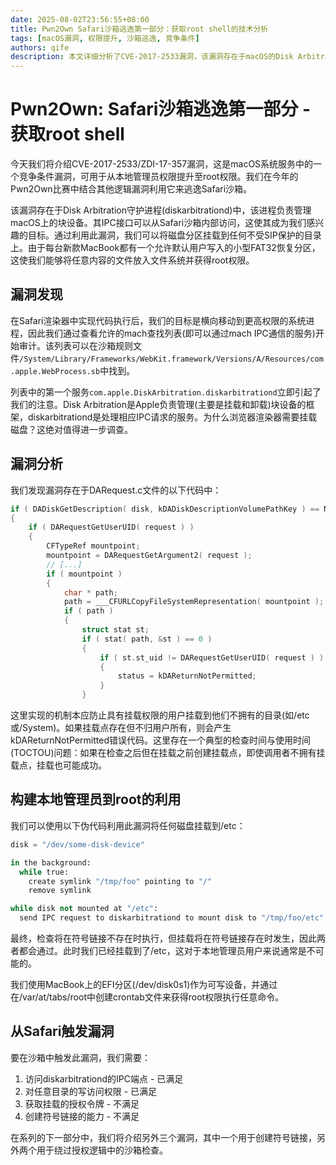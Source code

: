 ```yaml
---
date: 2025-08-02T23:56:55+08:00
title: Pwn2Own Safari沙箱逃逸第一部分：获取root shell的技术分析
tags: [macOS漏洞, 权限提升, 沙箱逃逸, 竞争条件]
authors: qife
description: 本文详细分析了CVE-2017-2533漏洞，该漏洞存在于macOS的Disk Arbitration守护进程中，通过竞争条件可实现从本地管理员到root的权限提升，并最终用于Safari沙箱逃逸。
---
```


# Pwn2Own: Safari沙箱逃逸第一部分 - 获取root shell

今天我们将介绍CVE-2017-2533/ZDI-17-357漏洞，这是macOS系统服务中的一个竞争条件漏洞，可用于从本地管理员权限提升至root权限。我们在今年的Pwn2Own比赛中结合其他逻辑漏洞利用它来逃逸Safari沙箱。

该漏洞存在于Disk Arbitration守护进程(diskarbitrationd)中，该进程负责管理macOS上的块设备。其IPC接口可以从Safari沙箱内部访问，这使其成为我们感兴趣的目标。通过利用此漏洞，我们可以将磁盘分区挂载到任何不受SIP保护的目录上。由于每台新款MacBook都有一个允许默认用户写入的小型FAT32恢复分区，这使我们能够将任意内容的文件放入文件系统并获得root权限。

## 漏洞发现

在Safari渲染器中实现代码执行后，我们的目标是横向移动到更高权限的系统进程，因此我们通过查看允许的mach查找列表(即可以通过mach IPC通信的服务)开始审计。该列表可以在沙箱规则文件`/System/Library/Frameworks/WebKit.framework/Versions/A/Resources/com.apple.WebProcess.sb`中找到。

列表中的第一个服务`com.apple.DiskArbitration.diskarbitrationd`立即引起了我们的注意。Disk Arbitration是Apple负责管理(主要是挂载和卸载)块设备的框架，diskarbitrationd是处理相应IPC请求的服务。为什么浏览器渲染器需要挂载磁盘？这绝对值得进一步调查。

## 漏洞分析

我们发现漏洞存在于DARequest.c文件的以下代码中：

```c
if ( DADiskGetDescription( disk, kDADiskDescriptionVolumePathKey ) == NULL )
{
    if ( DARequestGetUserUID( request ) )
    {
        CFTypeRef mountpoint;
        mountpoint = DARequestGetArgument2( request );
        // [...]
        if ( mountpoint )
        {
            char * path;
            path = ___CFURLCopyFileSystemRepresentation( mountpoint );
            if ( path )
            {
                struct stat st;
                if ( stat( path, &st ) == 0 )
                {
                    if ( st.st_uid != DARequestGetUserUID( request ) )
                    {
                        status = kDAReturnNotPermitted;
                    }
                }
```

这里实现的机制本应防止具有挂载权限的用户挂载到他们不拥有的目录(如/etc或/System)。如果挂载点存在但不归用户所有，则会产生kDAReturnNotPermitted错误代码。这里存在一个典型的检查时间与使用时间(TOCTOU)问题：如果在检查之后但在挂载之前创建挂载点，即使调用者不拥有挂载点，挂载也可能成功。

## 构建本地管理员到root的利用

我们可以使用以下伪代码利用此漏洞将任何磁盘挂载到/etc：

```python
disk = "/dev/some-disk-device"

in the background:
  while true:
    create symlink "/tmp/foo" pointing to "/"
    remove symlink

while disk not mounted at "/etc":
  send IPC request to diskarbitrationd to mount disk to "/tmp/foo/etc"
```

最终，检查将在符号链接不存在时执行，但挂载将在符号链接存在时发生，因此两者都会通过。此时我们已经挂载到了/etc，这对于本地管理员用户来说通常是不可能的。

我们使用MacBook上的EFI分区(/dev/disk0s1)作为可写设备，并通过在/var/at/tabs/root中创建crontab文件来获得root权限执行任意命令。

## 从Safari触发漏洞

要在沙箱中触发此漏洞，我们需要：
1. 访问diskarbitrationd的IPC端点 - 已满足
2. 对任意目录的写访问权限 - 已满足
3. 获取挂载的授权令牌 - 不满足
4. 创建符号链接的能力 - 不满足

在系列的下一部分中，我们将介绍另外三个漏洞，其中一个用于创建符号链接，另外两个用于绕过授权逻辑中的沙箱检查。
